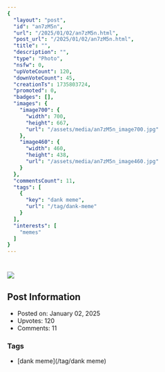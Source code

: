 ```yaml
---
{
  "layout": "post",
  "id": "an7zM5n",
  "url": "/2025/01/02/an7zM5n.html",
  "post_url": "/2025/01/02/an7zM5n.html",
  "title": "",
  "description": "",
  "type": "Photo",
  "nsfw": 0,
  "upVoteCount": 120,
  "downVoteCount": 45,
  "creationTs": 1735803724,
  "promoted": 0,
  "badges": [],
  "images": {
    "image700": {
      "width": 700,
      "height": 667,
      "url": "/assets/media/an7zM5n_image700.jpg"
    },
    "image460": {
      "width": 460,
      "height": 438,
      "url": "/assets/media/an7zM5n_image460.jpg"
    }
  },
  "commentsCount": 11,
  "tags": [
    {
      "key": "dank meme",
      "url": "/tag/dank-meme"
    }
  ],
  "interests": [
    "memes"
  ]
}
---
```


# 

![](/assets/media/an7zM5n_image700.jpg)

## Post Information

- Posted on: January 02, 2025
- Upvotes: 120
- Comments: 11

### Tags

- [dank meme](/tag/dank meme)
